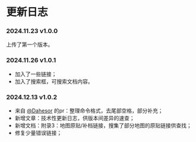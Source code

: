# 更新日志


### 2024.11.23 v1.0.0
上传了第一个版本。

### 2024.11.26 v1.0.1
- 加入了一些链接；
- 加入了搜索框，可搜索文档内容。

### 2024.12.13 v1.0.2
- 来自 [@Dahesor](https://github.com/Dahesor) 的pr：整理命令格式，去尾部空格，部分补充；
- 新增文章：技术性更新日志，供版本间差异的速查；
- 新增文档：附录3：地图原贴/补档链接，搜集了部分地图的原贴链接供查找；
- 修复少量错误链接；


